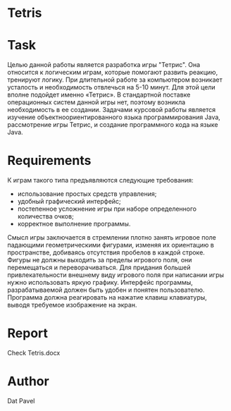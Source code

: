 # Tetris

# Task
Целью данной работы является разработка игры "Тетрис". Она относится к логическим играм, которые помогают развить реакцию, тренируют логику. При длительной работе за компьютером возникает усталость и необходимость отвлечься на 5-10 минут. Для этой цели вполне подойдет именно «Тетрис». В стандартной поставке операционных систем
данной игры нет, поэтому возникла необходимость в ее создании. Задачами курсовой работы является изучение объектноориентированного языка программирования Java, рассмотрение игры Тетрис, и создание программного кода на языке Java.  
# Requirements
К играм такого типа предъявляются следующие требования:
* использование простых средств управления;
* удобный графический интерфейс;
* постепенное усложнение игры при наборе определенного количества
очков;
* корректное выполнение программы.

Смысл игры заключается в стремлении плотно занять игровое поле падающими геометрическими фигурами, изменяя их ориентацию в
пространстве, добиваясь отсутствия пробелов в каждой строке.
Фигуры не должны выходить за пределы игрового поля, они
перемещаться и переворачиваться. Для придания большей
привлекательности внешнему виду игрового поля при написании игры нужно
использовать яркую графику. Интерфейс программы, разрабатываемой
должен быть удобен и понятен пользователю.
Программа должна реагировать на нажатие клавиш клавиатуры,
выводя требуемое изображение на экран.
# Report
Check Tetris.docx
# Author
Dat Pavel
